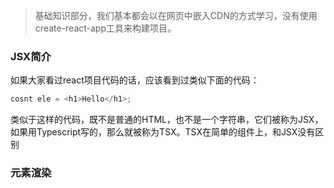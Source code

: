 
> 基础知识部分，我们基本都会以在网页中嵌入CDN的方式学习，没有使用create-react-app工具来构建项目。

### JSX简介

如果大家看过react项目代码的话，应该看到过类似下面的代码：

```javascript
cosnt ele = <h1>Hello</h1>;
```

类似于这样的代码，既不是普通的HTML，也不是一个字符串，它们被称为JSX，如果用Typescript写的，那么就被称为TSX。TSX在简单的组件上，和JSX没有区别

### 元素渲染